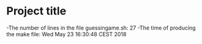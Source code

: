 # Project title
-The number of lines in the file guessingame.sh:
27
-The time of producing the make file:
Wed May 23 16:30:48 CEST 2018
